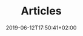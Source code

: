 ---
title: "Articles"
featured_image: "/img/louis-reed-747361-unsplash.jpg"
featured_image_caption:: "Credit: Photo by Mathew Schwartz on Unsplash"
date: 2019-06-12T17:50:41+02:00
---